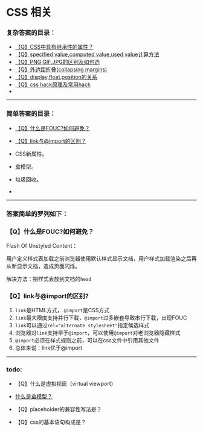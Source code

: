 # CSS 相关

### 复杂答案的目录：

- [【Q】CSS中具有继承性的属性？](submenu/css中具有继承性的属性.md)
- [【Q】specified value,computed value,used value计算方法](submenu/specified-value,computed-value,used-value计算方法.md)
- [【Q】PNG,GIF,JPG的区别及如何选](submenu/PNG,GIF,JPG的区别及如何选.md)
- [【Q】外边距折叠(collapsing margins)](submenu/外边距折叠.md)
- [【Q】display,float,position的关系](submenu/display,float,position的关系.md)
- [【Q】css hack原理及常用hack](submenu/css-hack原理及常用hack.md)
- 









---



### 简单答案的目录：

- [【Q】什么是FOUC?如何避免？](#q什么是fouc如何避免)
- [【Q】link与@import的区别？](#qlink与import的区别)



- CSS新属性。
- 盒模型。
- 垃圾回收。
- 





---



### 答案简单的罗列如下：

### 【Q】什么是FOUC?如何避免？

Flash Of Unstyled Content：

用户定义样式表加载之前浏览器使用默认样式显示文档，用户样式加载渲染之后再从新显示文档，造成页面闪烁。

解决方法：把样式表放到文档的`head`



### 【Q】link与@import的区别?

1. `link`是HTML方式， `@import`是CSS方式
2. `link`最大限度支持并行下载，`@import`过多嵌套导致串行下载，出现FOUC
3. `link`可以通过`rel="alternate stylesheet"`指定候选样式
4. 浏览器对`link`支持早于`@import`，可以使用`@import`对老浏览器隐藏样式
5. `@import`必须在样式规则之前，可以在css文件中引用其他文件
6. 总体来说：link优于@import

---







### todo:



- 【Q】什么是虚拟视窗（virtual viewport）

- [什么是盒模型？]()
- 【Q】placeholder的兼容性写法是？
- 【Q】css的基本语句构成是？